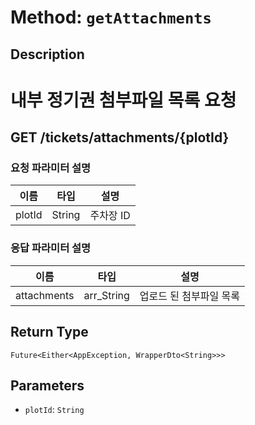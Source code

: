 # Method: `getAttachments`

## Description

# 내부 정기권 첨부파일 목록 요청

 ## GET /tickets/attachments/{plotId}

 ### 요청 파라미터 설명

  |이름|타입|설명|
  |-|-|-|
  |plotId|String|주차장 ID|

 ### 응답 파라미터 설명

  |이름|타입|설명|
  |-|-|-|
  |attachments|arr_String|업로드 된 첨부파일 목록|

## Return Type
`Future<Either<AppException, WrapperDto<String>>>`

## Parameters

- `plotId`: `String`
